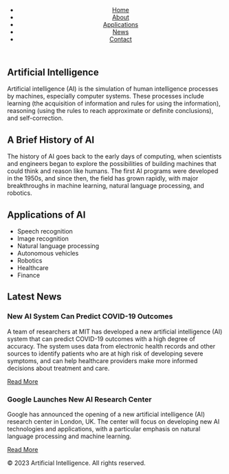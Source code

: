 <!DOCTYPE html>
<html>
<head>
	<title>Artificial Intelligence</title>
	<meta charset="utf-8">
	<meta name="viewport" content="width=device-width, initial-scale=1.0">
	<link rel="stylesheet" href="styles.css">
</head>
<body>
	<header>
		<nav>
			<ul>
				<li><a href="#">Home</a></li>
				<li><a href="#">About</a></li>
				<li><a href="#">Applications</a></li>
				<li><a href="#">News</a></li>
				<li><a href="#">Contact</a></li>
			</ul>
		</nav>
	</header>
	<main>
		<section id="intro">
			<h1>Artificial Intelligence</h1>
			<p>Artificial intelligence (AI) is the simulation of human intelligence processes by machines, especially computer systems. These processes include learning (the acquisition of information and rules for using the information), reasoning (using the rules to reach approximate or definite conclusions), and self-correction.</p>
		</section>
		<section id="history">
			<h2>A Brief History of AI</h2>
			<p>The history of AI goes back to the early days of computing, when scientists and engineers began to explore the possibilities of building machines that could think and reason like humans. The first AI programs were developed in the 1950s, and since then, the field has grown rapidly, with major breakthroughs in machine learning, natural language processing, and robotics.</p>
		</section>
		<section id="applications">
			<h2>Applications of AI</h2>
			<ul>
				<li>Speech recognition</li>
				<li>Image recognition</li>
				<li>Natural language processing</li>
				<li>Autonomous vehicles</li>
				<li>Robotics</li>
				<li>Healthcare</li>
				<li>Finance</li>
			</ul>
		</section>
		<section id="news">
			<h2>Latest News</h2>
			<article>
				<h3>New AI System Can Predict COVID-19 Outcomes</h3>
				<p>A team of researchers at MIT has developed a new artificial intelligence (AI) system that can predict COVID-19 outcomes with a high degree of accuracy. The system uses data from electronic health records and other sources to identify patients who are at high risk of developing severe symptoms, and can help healthcare providers make more informed decisions about treatment and care.</p>
				<a href="#">Read More</a>
			</article>
			<article>
				<h3>Google Launches New AI Research Center</h3>
				<p>Google has announced the opening of a new artificial intelligence (AI) research center in London, UK. The center will focus on developing new AI technologies and applications, with a particular emphasis on natural language processing and machine learning.</p>
				<a href="#">Read More</a>
			</article>
		</section>
	</main>
	<footer>
		<p>&copy; 2023 Artificial Intelligence. All rights reserved.</p>
	</footer>
</body>
</html>
